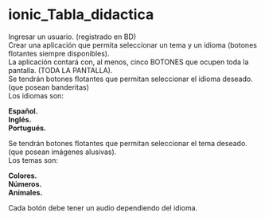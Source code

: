 ﻿# ionic_Tabla_didactica

<p>Ingresar un usuario. (registrado en BD)<br>
Crear una aplicación que permita seleccionar un tema y un idioma (botones flotantes siempre disponibles).<br>
La aplicación contará con, al menos, cinco BOTONES que ocupen toda la pantalla. (TODA LA PANTALLA).<br>
Se tendrán botones flotantes que permitan seleccionar el idioma deseado. (que posean banderitas)<br>
Los idiomas son:</p>

<strong>Español.<br>
Inglés.<br>
Portugués.</strong>

<p>Se tendrán botones flotantes que permitan seleccionar el tema deseado. (que posean imágenes alusivas).<br>
Los temas son:</p>

<strong>Colores.<br>
Números.<br>
Animales.</strong>

<p>Cada botón debe tener un audio dependiendo del idioma.</p>
